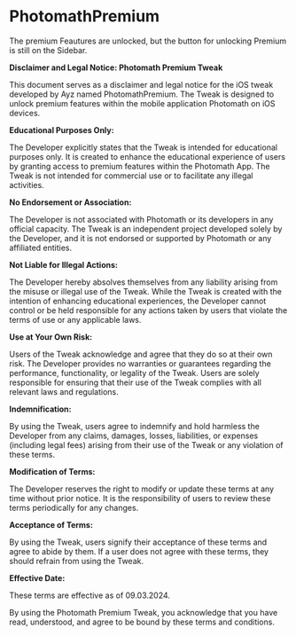 # PhotomathPremium

The premium Feautures are unlocked, but the button for unlocking Premium is still on the Sidebar.


**Disclaimer and Legal Notice: Photomath Premium Tweak**

This document serves as a disclaimer and legal notice for the iOS tweak developed by Ayz named PhotomathPremium. The Tweak is designed to unlock premium features within the mobile application Photomath on iOS devices.

**Educational Purposes Only:**

The Developer explicitly states that the Tweak is intended for educational purposes only. It is created to enhance the educational experience of users by granting access to premium features within the Photomath App. The Tweak is not intended for commercial use or to facilitate any illegal activities.

**No Endorsement or Association:**

The Developer is not associated with Photomath or its developers in any official capacity. The Tweak is an independent project developed solely by the Developer, and it is not endorsed or supported by Photomath or any affiliated entities.

**Not Liable for Illegal Actions:**

The Developer hereby absolves themselves from any liability arising from the misuse or illegal use of the Tweak. While the Tweak is created with the intention of enhancing educational experiences, the Developer cannot control or be held responsible for any actions taken by users that violate the terms of use or any applicable laws.

**Use at Your Own Risk:**

Users of the Tweak acknowledge and agree that they do so at their own risk. The Developer provides no warranties or guarantees regarding the performance, functionality, or legality of the Tweak. Users are solely responsible for ensuring that their use of the Tweak complies with all relevant laws and regulations.

**Indemnification:**

By using the Tweak, users agree to indemnify and hold harmless the Developer from any claims, damages, losses, liabilities, or expenses (including legal fees) arising from their use of the Tweak or any violation of these terms.

**Modification of Terms:**

The Developer reserves the right to modify or update these terms at any time without prior notice. It is the responsibility of users to review these terms periodically for any changes.

**Acceptance of Terms:**

By using the Tweak, users signify their acceptance of these terms and agree to abide by them. If a user does not agree with these terms, they should refrain from using the Tweak.

**Effective Date:**

These terms are effective as of 09.03.2024.

By using the Photomath Premium Tweak, you acknowledge that you have read, understood, and agree to be bound by these terms and conditions.
